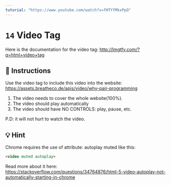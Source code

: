 ```yaml
---
tutorial: "https://www.youtube.com/watch?v=fHTYfMkxPpQ"
---
```


# `14` Video Tag

Here is the documentation for the video tag: http://lmgtfy.com/?q=html+video+tag

## 📝 Instructions

Use the video tag to include this video into the website:
https://assets.breatheco.de/apis/video/why-pair-programming

1. The video needs to cover the whole website(100%).
2. The video should play automatically
3. The video should have NO CONTROLS: play, pause, etc.

P.D: it will not hurt to watch the video.

## 💡 Hint

Chrome requires the use of attribute: autoplay muted like this:
```html
<video muted autoplay>

```
Read more about it here: https://stackoverflow.com/questions/34764876/html-5-video-autoplay-not-automatically-starting-in-chrome
